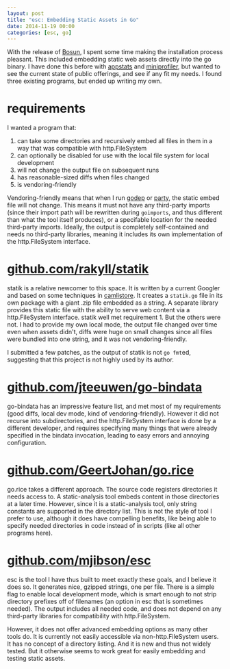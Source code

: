 ```yaml
---
layout: post
title: "esc: Embedding Static Assets in Go"
date: 2014-11-19 00:00
categories: [esc, go]
---
```


With the release of [Bosun](http://bosun.org), I spent some time making
the installation process pleasant. This included embedding static web
assets directly into the go binary. I have done this before with [appstats](https://github.com/mjibson/appstats)
and [miniprofiler](https://github.com/miniprofiler/go), but wanted to see the current state of public offerings,
and see if any fit my needs. I found three existing programs, but ended up
writing my own.

# requirements

I wanted a program that:

1. can take some directories and recursively embed all files in them in a way that was compatible with http.FileSystem
2. can optionally be disabled for use with the local file system for local development
3. will not change the output file on subsequent runs
4. has reasonable-sized diffs when files changed
5. is vendoring-friendly

Vendoring-friendly means that when I run [godep](https://github.com/tools/godep) or
[party](https://github.com/mjibson/party), the static embed file will not
change. This means it must not have any third-party imports (since their
import path will be rewritten during `goimports`, and thus different than
what the tool itself produces), or a specifable location for the needed
third-party imports. Ideally, the output is completely self-contained and
needs no third-party libraries, meaning it includes its own implementation
of the http.FileSystem interface.

# [github.com/rakyll/statik](https://github.com/rakyll/statik)

statik is a relative newcomer to this space. It is written by a current Googler
and based on some techniques in [camlistore](http://camlistore.org/). It
creates a `statik.go` file in its own package with a giant .zip file embedded
as a string. A separate library provides this static file with the ability
to serve web content via a http.FileSystem interface. statik well met
requirement 1. But the others were not. I had to provide my own local mode,
the output file changed over time even when assets didn't, diffs were huge
on small changes since all files were bundled into one string, and it was
not vendoring-friendly.

I submitted a few patches, as the output of statik is not `go fmt`ed,
suggesting that this project is not highly used by its author.

# [github.com/jteeuwen/go-bindata](https://github.com/jteeuwen/go-bindata)

go-bindata has an impressive feature list, and met most of my requirements
(good diffs, local dev mode, kind of vendoring-friendly). However it did not
recurse into subdirectories, and the http.FileSystem interface is done by a
different developer, and requires specifying many things that were already
specified in the bindata invocation, leading to easy errors and annoying
configuration.

# [github.com/GeertJohan/go.rice](https://github.com/GeertJohan/go.rice)

go.rice takes a different approach. The source code registers directories it
needs access to. A static-analysis tool embeds content in those directories
at a later time. However, since it is a static-analysis tool, only string
constants are supported in the directory list. This is not the style of tool
I prefer to use, although it does have compelling benefits, like being able
to specify needed directories in code instead of in scripts (like all other
programs here).

# [github.com/mjibson/esc](https://github.com/mjibson/esc)

esc is the tool I have thus built to meet exactly these goals, and I believe
it does so. It generates nice, gzipped strings, one per file. There is a
simple flag to enable local development mode, which is smart enough to not
strip directory prefixes off of filenames (an option in esc that is sometimes
needed). The output includes all needed code, and does not depend on any
third-party libraries for compatibility with http.FileSystem.

However, it does not offer advanced embedding options as many other tools
do. It is currently not easily accessible via non-http.FileSystem users. It
has no concept of a directory listing. And it is new and thus not widely
tested. But it otherwise seems to work great for easily embedding and testing
static assets.
